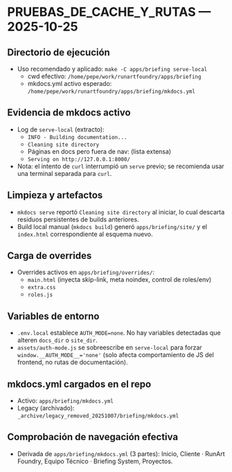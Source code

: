 # PRUEBAS_DE_CACHE_Y_RUTAS — 2025-10-25

## Directorio de ejecución
- Uso recomendado y aplicado: `make -C apps/briefing serve-local`
  - cwd efectivo: `/home/pepe/work/runartfoundry/apps/briefing`
  - mkdocs.yml activo esperado: `/home/pepe/work/runartfoundry/apps/briefing/mkdocs.yml`

## Evidencia de mkdocs activo
- Log de `serve-local` (extracto):
  - `INFO - Building documentation...`
  - `Cleaning site directory`
  - Páginas en docs pero fuera de nav: (lista extensa)
  - `Serving on http://127.0.0.1:8000/`
- Nota: el intento de `curl` interrumpió un `serve` previo; se recomienda usar una terminal separada para `curl`.

## Limpieza y artefactos
- `mkdocs serve` reportó `Cleaning site directory` al iniciar, lo cual descarta residuos persistentes de builds anteriores.
- Build local manual (`mkdocs build`) generó `apps/briefing/site/` y el `index.html` correspondiente al esquema nuevo.

## Carga de overrides
- Overrides activos en `apps/briefing/overrides/`:
  - `main.html` (inyecta skip-link, meta noindex, control de roles/env)
  - `extra.css`
  - `roles.js`

## Variables de entorno
- `.env.local` establece `AUTH_MODE=none`. No hay variables detectadas que alteren `docs_dir` o `site_dir`.
- `assets/auth-mode.js` se sobreescribe en `serve-local` para forzar `window.__AUTH_MODE__='none'` (solo afecta comportamiento de JS del frontend, no rutas de documentación).

## mkdocs.yml cargados en el repo
- Activo: `apps/briefing/mkdocs.yml`
- Legacy (archivado): `_archive/legacy_removed_20251007/briefing/mkdocs.yml`

## Comprobación de navegación efectiva
- Derivada de `apps/briefing/mkdocs.yml` (3 partes): Inicio, Cliente · RunArt Foundry, Equipo Técnico · Briefing System, Proyectos.


